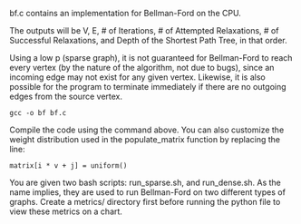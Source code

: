 bf.c contains an implementation for Bellman-Ford on the CPU.

The outputs will be V, E, # of Iterations, # of Attempted Relaxations, # of Successful Relaxations, and Depth of the Shortest Path Tree, in that order.

Using a low p (sparse graph), it is not guaranteed for Bellman-Ford to reach every vertex (by the nature of the algorithm, not due to bugs), since an incoming edge may not exist for any given vertex. Likewise, it is also possible for the program to terminate immediately if there are no outgoing edges from the source vertex.

```
gcc -o bf bf.c
```

Compile the code using the command above. You can also customize the weight distribution used in the populate_matrix function by replacing the line:

```
matrix[i * v + j] = uniform()
```

You are given two bash scripts: run_sparse.sh, and run_dense.sh. As the name implies, they are used to run Bellman-Ford on two different types of graphs. Create a metrics/ directory first before running the python file to view these metrics on a chart.
